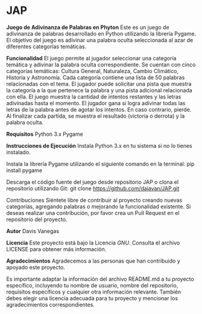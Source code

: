 # JAP
**Juego de Adivinanza de Palabras en Phyton**
Este es un juego de adivinanza de palabras desarrollado en Python utilizando la librería Pygame. El objetivo del juego es adivinar una palabra oculta seleccionada al azar de diferentes categorías temáticas.

**Funcionalidad**
El juego permite al jugador seleccionar una categoría temática y adivinar la palabra oculta correspondiente.
Se cuentan con cinco categorías temáticas: Cultura General, Naturaleza, Cambio Climático, Historia y Astronomía.
Cada categoría contiene una lista de 50 palabras relacionadas con el tema.
El jugador puede solicitar una pista que muestra la categoría a la que pertenece la palabra y una pista adicional relacionada con ella.
El juego muestra la cantidad de intentos restantes y las letras adivinadas hasta el momento.
El jugador gana si logra adivinar todas las letras de la palabra antes de agotar los intentos. En caso contrario, pierde.
Al finalizar cada partida, se muestra el resultado (victoria o derrota) y la palabra oculta.

**Requisitos**
Python 3.x
Pygame

**Instrucciones de Ejecución**
Instala Python 3.x en tu sistema si no lo tienes instalado.

Instala la librería Pygame utilizando el siguiente comando en la terminal:
pip install pygame

Descarga el código fuente del juego desde repositorio JAP o clona el repositorio utilizando Git:
git clone https://github.com/dajavan/JAP.git

Contribuciones
Siéntete libre de contribuir al proyecto creando nuevas categorías, agregando palabras o mejorando la funcionalidad existente. Si deseas realizar una contribución, por favor crea un Pull Request en el repositorio del proyecto.

**Autor**
Davis Vanegas 

**Licencia**
Este proyecto está bajo la Licencia _GNU_. Consulta el archivo LICENSE para obtener más información.

**Agradecimientos**
Agradecemos a las personas que han contribuido y apoyado este proyecto.

Es importante adaptar la información del archivo README.md a tu proyecto específico, incluyendo tu nombre de usuario, nombre del repositorio, requisitos específicos y cualquier otra información relevante. También debes elegir una licencia adecuada para tu proyecto y mencionar los agradecimientos correspondientes.

